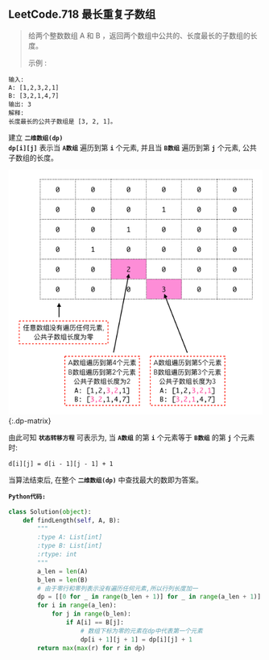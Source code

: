 ## LeetCode.718 最长重复子数组

> 给两个整数数组 A 和 B ，返回两个数组中公共的、长度最长的子数组的长度。
>
> 示例 :
```
输入:
A: [1,2,3,2,1]
B: [3,2,1,4,7]
输出: 3
解释:
长度最长的公共子数组是 [3, 2, 1]。
```

建立 **`二维数组(dp)`**<br>
**`dp[i][j]`** 表示当 **`A数组`** 遍历到第 **`i`** 个元素, 并且当 **`B数组`** 遍历到第 **`j`** 个元素, 公共子数组的长度。

![dp matrix](pic1.png){:.dp-matrix}

由此可知 **`状态转移方程`** 可表示为,
当 **`A数组`** 的第 **`i`** 个元素等于 **`B数组`** 的第 **`j`** 个元素时:

```
d[i][j] = d[i - 1][j - 1] + 1
```

当算法结束后, 在整个 **`二维数组(dp)`** 中查找最大的数即为答案。

**`Python代码:`**

```python
class Solution(object):
    def findLength(self, A, B):
        """
        :type A: List[int]
        :type B: List[int]
        :rtype: int
        """
        a_len = len(A)
        b_len = len(B)
        # 由于零行和零列表示没有遍历任何元素,所以行列长度加一
        dp = [[0 for _ in range(b_len + 1)] for _ in range(a_len + 1)]
        for i in range(a_len):
            for j in range(b_len):
                if A[i] == B[j]:
                    # 数组下标为零的元素在dp中代表第一个元素
                    dp[i + 1][j + 1] = dp[i][j] + 1
        return max(max(r) for r in dp)
```
